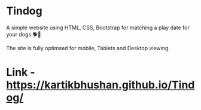 # Tindog
A simple website using HTML, CSS, Bootstrap for matching a play date for your dogs.🐕🐶

The site is fully optimsed for mobile, Tablets and Desktop viewing.

# Link - https://kartikbhushan.github.io/Tindog/
